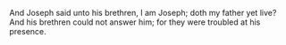 And Joseph said unto his brethren, I am Joseph; doth my father yet live? And his brethren could not answer him; for they were troubled at his presence.
